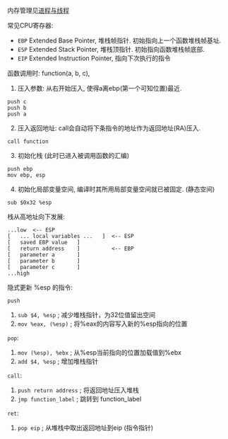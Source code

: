 内存管理见[进程与线程](../../Linux/Operating%20System%20Concepts/进程与线程.md)

常见CPU寄存器:
- `EBP` Extended Base Pointer, 堆栈帧指针. 初始指向上一个函数堆栈帧基址.
- `ESP` Extended Stack Pointer, 堆栈顶指针. 初始指向函数堆栈帧底部.
- `EIP` Extended Instruction Pointer, 指向下次执行的指令

函数调用时: function(a, b, c), 
1. 压入参数: 从右开始压入, 使得a离ebp(第一个可知位置)最近.
```
push c
push b
push a
```
2. 压入返回地址: call会自动将下条指令的地址作为返回地址(RA)压入.
```
call function
```
3. 初始化栈 (此时已进入被调用函数的汇编)
```
push ebp
mov ebp, esp
```
4. 初始化局部变量空间, 编译时其所用局部变量空间就已被固定. (静态空间)
```assembly
sub $0x32 %esp
```

栈从高地址向下发展:
```
...low  <-- ESP
[   ... local variables ...   ]  <-- ESP
[   saved EBP value   ]
[   return address    ]          <-- EBP
[   parameter a       ]
[   parameter b       ]
[   parameter c       ]
...high
```

隐式更新 %esp 的指令:

`push`   
1. `sub $4, %esp`      ; 减少堆栈指针，为32位值留出空间 
2. `mov %eax, (%esp)`  ; 将%eax的内容写入新的%esp指向的位置

`pop`:    
1. `mov (%esp), %ebx`  ; 从%esp当前指向的位置加载值到%ebx
2. `add $4, %esp`      ; 增加堆栈指针

`call`:
1. `push return address` ; 将返回地址压入堆栈
2. `jmp function_label`  ; 跳转到 function_label

`ret`:
1. `pop eip`     ; 从堆栈中取出返回地址到eip (指令指针)
